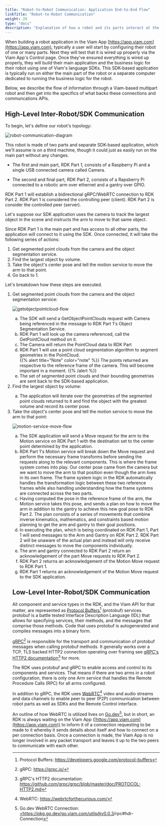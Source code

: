 ```yaml
---
title: "Robot-to-Robot Communication: Application End-to-End Flow"
linkTitle: "Robot-to-Robot Communication"
weight: 20
type: "docs"
description: "Explanation of how a robot and its parts interact at the communication layer."
---
```

When building a robot application in the Viam App [https://app.viam.com](https://app.viam.com), typically a user will start by configuring their robot of one or many parts.
Next they will test that it is wired up properly via the Viam App's Control page.
Once they've ensured everything is wired up properly, they will build their main application and the business logic for their robot using one of Viam's language SDKs.
This SDK-based application is typically run on either the main part of the robot or a separate computer dedicated to running the business logic for the robot.

Below, we describe the flow of information through a Viam-based multipart robot and then get into the specifics of what backs these connections and communcations APIs.

## High-Level Inter-Robot/SDK Communication
To begin, let's define our robot's topology:

![robot-communication-diagram](../../img/robot-communication-diagram.png)

This robot is made of two parts and separate SDK-based application, which we'll assume is on a third machine, though it could just as easily run on the main part without any changes.

* The first and main part, RDK Part 1, consists of a Raspberry Pi and a single USB connected camera called Camera.

* The second and final part, RDK Part 2, consists of a Rapsberry Pi connected to a robotic arm over ethernet and a gantry over GPIO.

RDK Part 1 will establish a bidirectional gRPC/WebRTC connection to RDK Part 2.
RDK Part 1 is considered the controlling peer (client).
RDK Part 2 is consider the controlled peer (server).

Let's suppose our SDK application uses the camera to track the largest object in the scene and instructs the arm to move to that same object.

Since RDK Part 1 is the main part and has access to all other parts, the application will connect to it using the SDK.
Once connected, it will take the following series of actions:
<OL>
<li>Get segmented point clouds from the camera and the object segmentation service.</li>

<li>Find the largest object by volume.</li>

<li>Take the object's center pose and tell the motion service to move the arm to that point.</li>

<li>Go back to 1.</li>
</OL>
Let's breakdown how these steps are executed.

<ol>
<li>Get segmented point clouds from the camera and the object segmentation service:</li>

![getobjectpointcloud-flow](../../img/getobjectpointcloud-flow.png)

<OL type="a">
<li>The SDK will send a GetObjectPointClouds request with Camera being referenced in the message to RDK Part 1's Object Segmentation Service.</li>

<li>RDK Part 1 will look up the camera referenced, call the GetPointCloud method on it.</li>

<li>The Camera will return the PointCloud data to RDK Part</li>

<li>RDK Part 1 will use a point cloud segmentation algorithm to segment geometries in the PointCloud.</li>
{{% alert title="Note" color="note" %}}  
The points returned are respective to the reference frame of the camera.
This will become important in a moment.
{{% /alert %}}
<li>The set of segmented point clouds and their bounding geometries are sent back to the SDK-based application.</li>
</ol>


<li>Find the largest object by volume:</li>
<ol type="a">
<li>The application will iterate over the geometries of the segmented point clouds returned to it and find the object with the greatest volume and record its center pose.</li>
</ol>


<li>Take the object's center pose and tell the motion service to move the arm to that point:</li>

![motion-service-move-flow](../../img/motion-service-move-flow.png)

<ol type="a">
<li>The SDK application will send a Move request for the arm to the Motion service on RDK Part 1 with the destination set to the center point determined by the application.</li>

<li>RDK Part 1's Motion service will break down the Move request and perform the necessary frame transforms before sending the requests along to the relevant components.
This is where the frame system comes into play.
Our center pose came from the camera but we want to move the arm to that position even though the arm lives in its own frame.
The frame system logic in the RDK automatically handles the transformation logic between these two reference frames while also handling understanding how the frame systems are connected across the two parts.</li>

<li>Having computed the pose in the reference frame of the arm, the Motion service takes this pose, and sends a plan on how to move the arm in addition to the gantry to achieve this new goal pose to RDK Part 2.
The plan consists of a series of movements that combine inverse kinematics, mathematics, and constraints based motion planning to get the arm and gantry to their goal positions.</li>

<li>In executing the plan, which is being coordinated on RDK Part 1, Part 1 will send messages to the Arm and Gantry on RDK Part 2.
RDK Part 2 will be unaware of the actual plan and instead will only receive distinct messages to move the components individually.</li>

<li>The arm and gantry connected to RDK Part 2 return an acknowledgement of the part Move requests to RDK Part 2.</li>

<li>RDK Part 2 returns an acknowledgement of the Motion Move request to RDK Part 1.</li>

<li>RDK Part 1 returns an acknowledgement of the Motion Move request to the SDK application.</li>
</ol>

## Low-Level Inter-Robot/SDK Communication
All component and service types in the RDK, and the Viam API for that matter, are represented as <a href="https://developers.google.com/protocol-buffers" target="_blank">Protocol Buffers</a>[^protobuf] (protobuf) services.
protobuf is a battle tested Interface Description Language (IDL) that allows for specifying services, their methods, and the messages that comprise those methods.
Code that uses protobuf is autogenerated and compiles messages into a binary form.

[^protobuf]:Protocol Buffers: <a href="https://developers.google.com/protocol-buffers" target="_blank">ht<span></span>tps://developers.google.com/protocol-buffers</a>

<a href="https://grpc.io/" target="_blank">gRPC</a>[^grpc] is responsible for the transport and communication of protobuf messages when calling protobuf methods.
It generally works over a TCP, TLS backed HTTP2 connection operating over framing see [gRPC's HTTP2 documentation](https://github.com/grpc/grpc/blob/master/doc/PROTOCOL-HTTP2.md)[^grdoc] for more.

[^grpc]:gRPC: <a href="https://grpc.io/" target="_blank">ht<span></span>tps://grpc.io/</a> 
[^grdoc]: gRPC's HTTP2 documentation: <a href="https://github.com/grpc/grpc/blob/master/doc/PROTOCOL-HTTP2.md" target="_blank">https://github.com/grpc/grpc/blob/master/doc/PROTOCOL-HTTP2.md</a>

The RDK uses protobuf and gRPC to enable access and control to its components and services.
That means if there are two arms in a robot configuration, there is only one Arm service that handles the Remote Procedure Calls (RPC) for all arms configured.

In addition to gRPC, the RDK uses <a href="https://webrtcforthecurious.com/" target="_blank">WebRTC</a>[^wrtc] video and audio streams and data channels to enable peer to peer (P2P) communication between robot parts as well as SDKs and the Remote Control interface.

[^wrtc]:WebRTC: <a href="https://webrtcforthecurious.com/" target="_blank">ht<span></span>tps://webrtcforthecurious.com/</a>

An outline of how WebRTC is utilized lives on <a href="https://pkg.go.dev/go.viam.com/utils@v0.0.3/rpc#hdr-Connection" target="_blank">Go.dev</a>[^gdev], but in short, an RDK is always waiting on the Viam App ([https://app.viam.com](https://app.viam.com)) to inform it of a connection requesting to be made to it whereby it sends details about itself and how to connect on a per connection basis.
Once a connection is made, the Viam App is no longer involved in any packet transport and leaves it up to the two peers to communicate with each other.

[^gdev]:Go.dev WebRTC Connection: <a href="https://pkg.go.dev/go.viam.com/utils@v0.0.3/rpc#hdr-Connection" target="_blank"><ht<span></span>tps://pkg.go.dev/go.viam.com/utils@v0.0.3/rpc#hdr-Connection</a>
